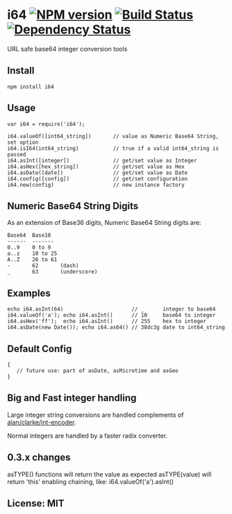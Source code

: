 # i64 [![NPM version](https://badge.fury.io/js/i64.png)](http://badge.fury.io/js/i64) [![Build Status](https://travis-ci.org/angleman/i64.png)](https://travis-ci.org/angleman/geos-major) [![Dependency Status](https://gemnasium.com/angleman/i64.png)](https://gemnasium.com/angleman/i64) 

URL safe base64 integer conversion tools

## Install

```
npm install i64
```

## Usage

```
var i64 = require('i64');

i64.valueOf([int64_string])       // value as Numeric Base64 String, set option
i64.isI64(int64_string)           // true if a valid int64_string is passed
i64.asInt([integer])              // get/set value as Integer
i64.asHex([hex_string])           // get/set value as Hex
i64.asDate([date])                // get/set value as Date
i64.config([config])              // get/set configuration
i64.new(config)                   // new instance factory
```

## Numeric Base64 String Digits

As an extension of Base36 digits, Numeric Base64 String digits are:

```
Base64  Base10
------  -------
0..9    0 to 9
a..z    10 to 25
A..Z    26 to 61
-       62       (dash)
_       63       (underscore)
```

## Examples

```
echo i64.asInt(64)                      // _      integer to base64
i64.valueOf('a'); echo i64.asInt()      // 10     base64 to integer 
i64.asHex('ff');  echo i64.asInt()      // 255    hex to integer 
i64.asDate(new Date()); echo i64.as64() // 38dc3g date to int64_string 
```

## Default Config

```
{ 
   // future use: part of asDate, asMicrotime and asGeo
}
```

## Big and Fast integer handling

Large integer string conversions are handled complements of [alan/clarke/int-encoder](http://github.com/alanclarke/int-encoder).

Normal integers are handled by a faster radix converter.

## 0.3.x changes

asTYPE() functions will return the value as expected
asTYPE(value) will return 'this' enabling chaining, like:
i64.valueOf('a').asInt()

## License: MIT
